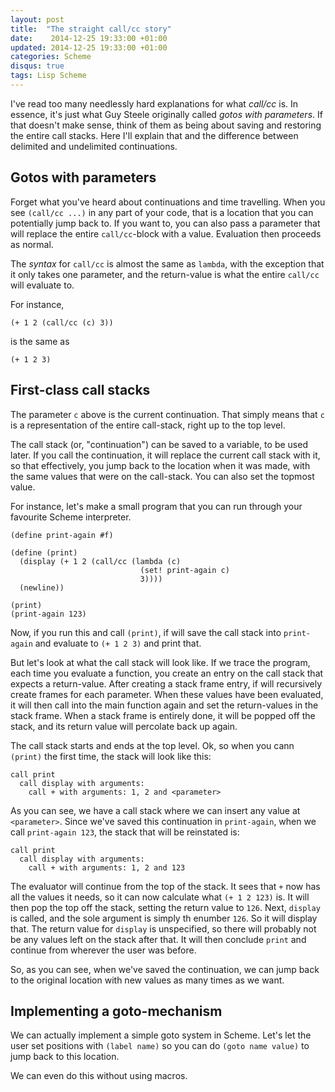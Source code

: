 ```yaml
---
layout: post
title:  "The straight call/cc story"
date:    2014-12-25 19:33:00 +01:00
updated: 2014-12-25 19:33:00 +01:00
categories: Scheme
disqus: true
tags: Lisp Scheme
---
```


<p class="lead">
I've read too many needlessly hard explanations for what <em>call/cc</em> is.
In essence, it's just what Guy Steele originally called <em>gotos with
parameters</em>.  If that doesn't make sense, think of them as being about
saving and restoring the entire call stacks.  Here I'll explain that and the
difference between delimited and undelimited continuations.
</p>

Gotos with parameters
--------------------------------

Forget what you've heard about continuations and time travelling.  When you see
`(call/cc ...)` in any part of your code, that is a location that you can
potentially jump back to.  If you want to, you can also pass a parameter that
will replace the entire `call/cc`-block with a value.  Evaluation then proceeds
as normal.

The _syntax_ for `call/cc` is almost the same as `lambda`, with the exception
that it only takes one parameter, and the return-value is what the entire
`call/cc` will evaluate to.

For instance,

    (+ 1 2 (call/cc (c) 3))

is the same as

    (+ 1 2 3)


First-class call stacks
----------------------------------------------

The parameter `c` above is the current continuation.  That simply means that
`c` is a representation of the entire call-stack, right up to the top level.

The call stack (or, "continuation") can be saved to a variable, to be used
later. If you call the continuation, it will replace the current call stack
with it, so that effectively, you jump back to the location when it was made,
with the same values that were on the call-stack. You can also set the topmost
value.

For instance, let's make a small program that you can run through your
favourite Scheme interpreter.

    (define print-again #f)

    (define (print)
      (display (+ 1 2 (call/cc (lambda (c)
                                 (set! print-again c)
                                 3))))
      (newline))

    (print)
    (print-again 123)

Now, if you run this and call `(print)`, if will save the call stack into
`print-again` and evaluate to `(+ 1 2 3)` and print that.

But let's look at what the call stack will look like.  If we trace the program,
each time you evaluate a function, you create an entry on the call stack that
expects a return-value.  After creating a stack frame entry, if will
recursively create frames for each parameter. When these values have been
evaluated, it will then call into the main function again and set the
return-values in the stack frame. When a stack frame is entirely done, it will
be popped off the stack, and its return value will percolate back up again.

The call stack starts and ends at the top level.  Ok, so when you cann
`(print)` the first time, the stack will look like this:

    call print
      call display with arguments:
        call + with arguments: 1, 2 and <parameter>

As you can see, we have a call stack where we can insert any value at
`<parameter>`.  Since we've saved this continuation in `print-again`, when we
call `print-again 123`, the stack that will be reinstated is:

    call print
      call display with arguments:
        call + with arguments: 1, 2 and 123

The evaluator will continue from the top of the stack. It sees that `+` now has
all the values it needs, so it can now calculate what `(+ 1 2 123)` is. It will
then pop the top off the stack, setting the return value to `126`.  Next,
`display` is called, and the sole argument is simply th enumber `126`.  So it
will display that. The return value for `display` is unspecified, so there will
probably not be any values left on the stack after that. It will then conclude
`print` and continue from wherever the user was before.

So, as you can see, when we've saved the continuation, we can jump back to the
original location with new values as many times as we want.

Implementing a goto-mechanism
-----------------------------

We can actually implement a simple goto system in Scheme. Let's let the user
set positions with `(label name)` so you can do `(goto name value)` to jump
back to this location.

We can even do this without using macros.
